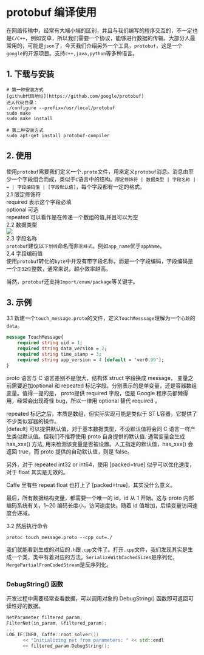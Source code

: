 # protobuf 编译使用   

在网络传输中，经常有大端小端的区别，并且与我们编写的程序交互的，不一定也是`C/C++`，例如安卓，所以我们需要一个协议，能够进行数据的传输。大部分人最常用的，可能是`json`了，今天我们介绍另外一个工具，`protobuf`，这是一个`google`的开源项目。支持`c++,java,python`等多种语言。   

## 1. 下载与安装
```
# 第一种安装方式
[github代码地址](https://github.com/google/protobuf)
进入代码目录：
./configure --prefix=/usr/local/protobuf
sudo make
sudo make install

# 第二种安装方式  
sudo apt-get install protobuf-compiler
```
## 2. 使用  
使用`protobuf`需要我们定义一个`.proto`文件，用来定义`protobuf`消息。消息由至少一个字段组合而成，类似于`C`语言中的结构。`限定修饰符 | 数据类型 | 字段名称 | = | 字段编码值 | [字段默认值]`，每个字段都有一定的格式。   
2.1 限定修饰符    
required 表示这个字段必填   
optional 可选   
repeated 可以看作是在传递一个数组的值,并且可以为空  
2.2 数据类型   
![](../../pictures/type.png)   
2.3 字段名称   
`protobuf`建议以`下划线`命名而非`驼峰式`。例如`app_name`优于`appName`。   
2.4 字段编码值   
使用`protobuf`转化的`byte`中并没有带字段名称，而是一个字段编码，字段编码是一个`正32位`整数，通常来说，越小效率越高。   

当然，`protobuf`还支持`Import/enum/package`等关键字。   
## 3. 示例  
3.1 新建一个`touch_message.proto`的文件，定义`TouchMesssage`理解为一个`心跳`的`data`。   
```proto
message TouchMessage{
	required string uid = 1;
	required string data_version = 2;
	required string time_stamp = 3;
	required string app_version = 4 [default = 'ver0.99'];
}
```
proto 语言与 C 语言差别不是很大，结构体 struct 字段换成 message， 变量之前需要追加optional 和 repeated 标记字段。分别表示的是单变量，还是容器数组变量。值得一提的是， proto提供 required 字段，但是 Google 程序员都懒得用，经常会出现奇怪 bug，所以一律用 optional 替代 required 。

repeated 标记之后，本质是数组，但实际实现可能是类似于 ST L容器，它提供了不少类似容器的操作。  
[default] 可以提供默认值，对于基本数据类型，不设默认值将会同 C 语言一样产生类似默认值。但我们不推荐使用 proto 自身提供的默认值. 通常变量会生成 has_xxx() 方法, 用来检测该变量是否被设置。人工指定的默认值，has_xxx() 会返回 true，而 proto 提供的自动默认值，则是 false。   

另外，对于 repeated int32 or int64，使用 [packed=true] 似乎可以优化速度，对于 float 其实是无效的。

Caffe 里有些 repeat float 也打上了 [packed=true]，其实没什么意义。

最后，所有数据结构变量，都需要一个唯一的 id，id 从 1 开始。这与 proto 内部编码系统有关，1~20 编码长度小，访问速度快。随着 id 值增加，后续变量访问速度会递减。   

3.2 然后执行命令   
```
protoc touch_message.proto --cpp_out=./
```
我们就能看到生成的对应的`.h`跟`.cpp`文件了。打开`.cpp`文件，我们发现其实是生成一个类，类中有着对应的方法。`SerializeWithCachedSizes`是序列化，`MergePartialFromCodedStream`是反序列化。     


##


### DebugString() 函数   

开发过程中需要经常查看数据，可以调用对象的 DebugString() 函数即可返回可读性好的数据。   
```cpp
NetParameter filtered_param;
FilterNet(in_param, &filtered_param);
...
LOG_IF(INFO, Caffe::root_solver())
      << "Initializing net from parameters: " << std::endl
      << filtered_param.DebugString();
```